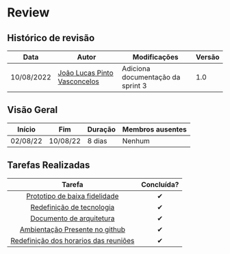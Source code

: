 # Review

## Histórico de revisão

| Data       | Autor                                        | Modificações                      | Versão |
| ---------- | -------------------------------------------- | --------------------------------- | ------ |
| 10/08/2022 | [João Lucas Pinto Vasconcelos](https://github.com/HacKairos) | Adiciona documentação da sprint 3 | 1.0    |

## Visão Geral

Início | Fim | Duração | Membros ausentes
 ------ | --- | ------- | --------
 02/08/22 | 10/08/22 | 8 dias | Nenhum

## Tarefas Realizadas

| Tarefa | Concluída? |
| :------: | :--------: |
| [Prototipo de baixa fidelidade](https://github.com/fga-eps-mds/Cebraspe-Tracker/issues/12) | ✔ |
| [Redefinição de tecnologia](https://github.com/fga-eps-mds/Cebraspe-Tracker/issues/13) | ✔ |
| [Documento de arquitetura](https://github.com/fga-eps-mds/Cebraspe-Tracker/issues/14) | ✔ |
| [Ambientação Presente no github](https://github.com/fga-eps-mds/Cebraspe-Tracker/issues/15) | ✔ |
| [Redefinição dos horarios das reuniões](https://github.com/fga-eps-mds/Cebraspe-Tracker/issues/16) | ✔ |
